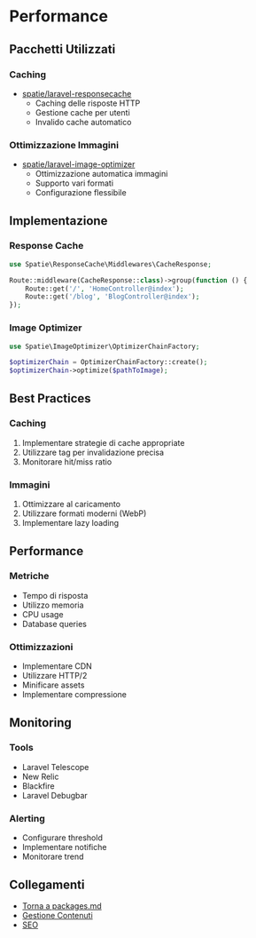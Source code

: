 # Performance

## Pacchetti Utilizzati

### Caching
- [spatie/laravel-responsecache](https://github.com/spatie/laravel-responsecache)
  - Caching delle risposte HTTP
  - Gestione cache per utenti
  - Invalido cache automatico

### Ottimizzazione Immagini
- [spatie/laravel-image-optimizer](https://github.com/spatie/laravel-image-optimizer)
  - Ottimizzazione automatica immagini
  - Supporto vari formati
  - Configurazione flessibile

## Implementazione

### Response Cache
```php
use Spatie\ResponseCache\Middlewares\CacheResponse;

Route::middleware(CacheResponse::class)->group(function () {
    Route::get('/', 'HomeController@index');
    Route::get('/blog', 'BlogController@index');
});
```

### Image Optimizer
```php
use Spatie\ImageOptimizer\OptimizerChainFactory;

$optimizerChain = OptimizerChainFactory::create();
$optimizerChain->optimize($pathToImage);
```

## Best Practices

### Caching
1. Implementare strategie di cache appropriate
2. Utilizzare tag per invalidazione precisa
3. Monitorare hit/miss ratio

### Immagini
1. Ottimizzare al caricamento
2. Utilizzare formati moderni (WebP)
3. Implementare lazy loading

## Performance

### Metriche
- Tempo di risposta
- Utilizzo memoria
- CPU usage
- Database queries

### Ottimizzazioni
- Implementare CDN
- Utilizzare HTTP/2
- Minificare assets
- Implementare compressione

## Monitoring

### Tools
- Laravel Telescope
- New Relic
- Blackfire
- Laravel Debugbar

### Alerting
- Configurare threshold
- Implementare notifiche
- Monitorare trend

## Collegamenti

- [Torna a packages.md](../packages.md)
- [Gestione Contenuti](content-management.md)
- [SEO](seo.md) 
